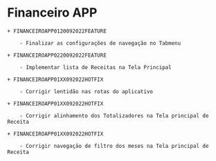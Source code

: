 # Financeiro APP

    + FINANCEIROAPP0120092022FEATURE

        - Finalizar as configurações de navegação no Tabmenu

    + FINANCEIROAPP0220092022FEATURE

        - Implementar lista de Receitas na Tela Principal 

    + FINANCEIROAPP01XX092022HOTFIX

        - Corrigir lentidão nas rotas do aplicativo

    + FINANCEIROAPP01XX092022HOTFIX

        - Corrigir alinhamento dos Totalizadores na Tela principal de Receita

    + FINANCEIROAPP01XX092022HOTFIX

        - Corrigir navegação de filtro dos meses na Tela principal de Receita
